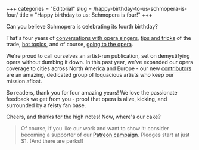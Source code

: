 +++
categories = "Editorial"
slug = /happy-birthday-to-us-schmopera-is-four/
title = "Happy birthday to us: Schmopera is four!"
+++

Can you believe Schmopera is celebrating its fourth birthday?

That's four years of [conversations with opera singers](/what-weve-learned-by-talking-with-108-opera-singers/), [tips and tricks](/categories/how-to/) of the trade, [hot topics](/categories/op-ed/), and of course, [going to the opera](/categories/reviews/).

We're proud to call ourselves an artist-run publication, set on demystifying opera without dumbing it down. In this past year, we've expanded our opera coverage to cities across North America and Europe - our new [contributors](/authors/) are an amazing, dedicated group of loquacious artists who keep our mission afloat.

So readers, thank you for four amazing years! We love the passionate feedback we get from you - proof that opera is alive, kicking, and surrounded by a feisty fan base.

Cheers, and thanks for the high notes! Now, where's our cake?

>Of course, if you like our work and want to show it: consider becoming a supporter of our [Patreon campaign](https://www.patreon.com/schmopera). Pledges start at just $1. (And there are perks!)
